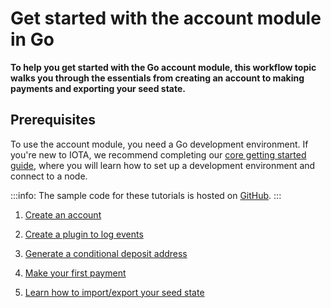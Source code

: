 # Get started with the account module in Go

**To help you get started with the Go account module, this workflow topic walks you through the essentials from creating an account to making payments and exporting your seed state.**

## Prerequisites

To use the account module, you need a Go development environment. If you're new to IOTA, we recommend completing our [core getting started guide](root://client-libraries/1.0/getting-started/go-quickstart.md), where you will learn how to set up a development environment and connect to a node.

:::info:
The sample code for these tutorials is hosted on [GitHub](https://github.com/iota-community/account-module).
:::

1. [Create an account](../tutorials/go/create-account.md)

2. [Create a plugin to log events](../tutorials/go/create-plugin.md)

3. [Generate a conditional deposit address](../tutorials/go/generate-cda.md)

3. [Make your first payment](../tutorials/go/make-payment.md)

4. [Learn how to import/export your seed state](../tutorials/go/export-seed-state.md)